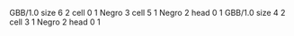 <gs-board without-header> GBB/1.0
size 6 2
cell 0 1 Negro 3 
cell 5 1 Negro 2 
head 0 1
 </gs-board>
<gs-board without-header> GBB/1.0
size 4 2
cell 3 1 Negro 2 
head 0 1 </gs-board>